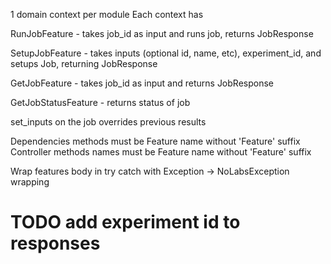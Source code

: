 1 domain context per module
Each context has

RunJobFeature - takes job_id as input and runs job, returns JobResponse

SetupJobFeature - takes inputs (optional id, name, etc), experiment_id, and setups Job, returning JobResponse

GetJobFeature - takes job_id as input and returns JobResponse

GetJobStatusFeature - returns status of job

set_inputs on the job overrides previous results

Dependencies methods must be Feature name without 'Feature' suffix
Controller methods names must be Feature name without 'Feature' suffix

Wrap features body in try catch with Exception -> NoLabsException wrapping

# TODO add experiment id to responses